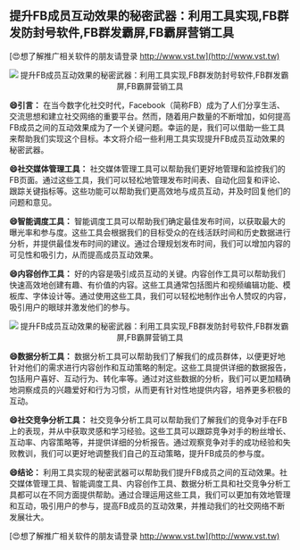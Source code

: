 ## **提升FB成员互动效果的秘密武器：利用工具实现,FB群发防封号软件,FB群发霸屏,FB霸屏营销工具**

[😍想了解推广相关软件的朋友请登录 http://www.vst.tw](http://www.vst.tw)

 <center><img src="https://vst.tw/MP4/tuiguang/png/4.png" alt="提升FB成员互动效果的秘密武器：利用工具实现,FB群发防封号软件,FB群发霸屏,FB霸屏营销工具"></center>

**😄引言：**
在当今数字化社交时代，Facebook（简称FB）成为了人们分享生活、交流思想和建立社交网络的重要平台。然而，随着用户数量的不断增加，如何提高FB成员之间的互动效果成为了一个关键问题。幸运的是，我们可以借助一些工具来帮助我们实现这个目标。本文将介绍一些利用工具实现提升FB成员互动效果的秘密武器。

**😄社交媒体管理工具：**
社交媒体管理工具可以帮助我们更好地管理和监控我们的FB页面。通过这些工具，我们可以轻松地管理发布时间表、自动化回复和评论、跟踪关键指标等。这些功能可以帮助我们更高效地与成员互动，并及时回复他们的问题和意见。

**😄智能调度工具：**
智能调度工具可以帮助我们确定最佳发布时间，以获取最大的曝光率和参与度。这些工具会根据我们的目标受众的在线活跃时间和历史数据进行分析，并提供最佳发布时间的建议。通过合理规划发布时间，我们可以增加内容的可见性和吸引力，从而提高成员互动效果。

**😄内容创作工具：**
好的内容是吸引成员互动的关键。内容创作工具可以帮助我们快速高效地创建有趣、有价值的内容。这些工具通常包括图片和视频编辑功能、模板库、字体设计等。通过使用这些工具，我们可以轻松地制作出令人赞叹的内容，吸引用户的眼球并激发他们的参与。

 <center><img src="https://vst.tw/MP4/tuiguang/png/6.png" alt="提升FB成员互动效果的秘密武器：利用工具实现,FB群发防封号软件,FB群发霸屏,FB霸屏营销工具"></center>

**😄数据分析工具：**
数据分析工具可以帮助我们了解我们的成员群体，以便更好地针对他们的需求进行内容创作和互动策略的制定。这些工具提供详细的数据报告，包括用户喜好、互动行为、转化率等。通过对这些数据的分析，我们可以更加精确地洞察成员的兴趣爱好和行为习惯，从而更有针对性地提供内容，培养更多积极的互动。

**😄社交竞争分析工具：**
社交竞争分析工具可以帮助我们了解我们的竞争对手在FB上的表现，并从中获取灵感和学习经验。这些工具可以跟踪竞争对手的粉丝增长、互动率、内容策略等，并提供详细的分析报告。通过观察竞争对手的成功经验和失败教训，我们可以更好地调整我们自己的互动策略，提升FB成员的参与度。

**😄结论：**
利用工具实现的秘密武器可以帮助我们提升FB成员之间的互动效果。社交媒体管理工具、智能调度工具、内容创作工具、数据分析工具和社交竞争分析工具都可以在不同方面提供帮助。通过合理运用这些工具，我们可以更加有效地管理和互动，吸引用户的参与，提高FB成员的互动效果，并推动我们的社交网络不断发展壮大。

[😍想了解推广相关软件的朋友请登录 http://www.vst.tw](http://www.vst.tw)



